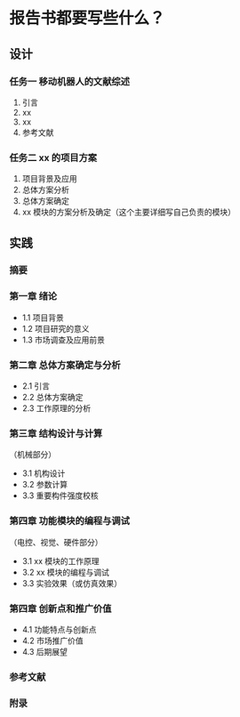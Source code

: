 # 报告书都要写些什么？

## 设计

### 任务一 移动机器人的文献综述

1. 引言
2. xx
3. xx
4. 参考文献

### 任务二 xx 的项目方案

1. 项目背景及应用
2. 总体方案分析
3. 总体方案确定
4. xx 模块的方案分析及确定（这个主要详细写自己负责的模块）


## 实践

### 摘要

### 第一章 绪论

- 1.1 项目背景
- 1.2 项目研究的意义
- 1.3 市场调查及应用前景

### 第二章 总体方案确定与分析

- 2.1 引言
- 2.2 总体方案确定
- 2.3 工作原理的分析

### 第三章 结构设计与计算

（机械部分）

- 3.1 机构设计
- 3.2 参数计算
- 3.3 重要构件强度校核

### 第四章 功能模块的编程与调试

（电控、视觉、硬件部分）

- 3.1 xx 模块的工作原理
- 3.2 xx 模块的编程与调试
- 3.3 实验效果（或仿真效果）

### 第四章 创新点和推广价值

- 4.1 功能特点与创新点
- 4.2 市场推广价值
- 4.3 后期展望

### 参考文献

### 附录
